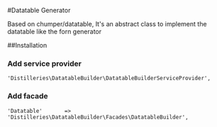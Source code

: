 #Datatable Generator

Based on chumper/datatable, It's an abstract class to implement the datatable like the forn generator




##Installation



### Add service provider

    'Distilleries\DatatableBuilder\DatatableBuilderServiceProvider',

### Add facade

    'Datatable'       => 'Distilleries\DatatableBuilder\Facades\DatatableBuilder',